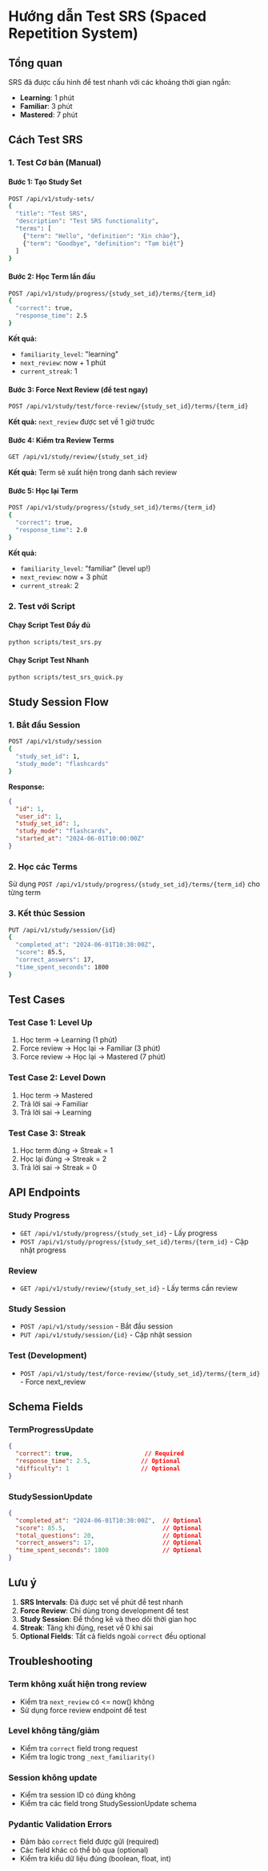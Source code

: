 # Hướng dẫn Test SRS (Spaced Repetition System)

## Tổng quan

SRS đã được cấu hình để test nhanh với các khoảng thời gian ngắn:
- **Learning**: 1 phút
- **Familiar**: 3 phút  
- **Mastered**: 7 phút

## Cách Test SRS

### 1. Test Cơ bản (Manual)

#### Bước 1: Tạo Study Set
```bash
POST /api/v1/study-sets/
{
  "title": "Test SRS",
  "description": "Test SRS functionality",
  "terms": [
    {"term": "Hello", "definition": "Xin chào"},
    {"term": "Goodbye", "definition": "Tạm biệt"}
  ]
}
```

#### Bước 2: Học Term lần đầu
```bash
POST /api/v1/study/progress/{study_set_id}/terms/{term_id}
{
  "correct": true,
  "response_time": 2.5
}
```
**Kết quả:**
- `familiarity_level`: "learning"
- `next_review`: now + 1 phút
- `current_streak`: 1

#### Bước 3: Force Next Review (để test ngay)
```bash
POST /api/v1/study/test/force-review/{study_set_id}/terms/{term_id}
```
**Kết quả:** `next_review` được set về 1 giờ trước

#### Bước 4: Kiểm tra Review Terms
```bash
GET /api/v1/study/review/{study_set_id}
```
**Kết quả:** Term sẽ xuất hiện trong danh sách review

#### Bước 5: Học lại Term
```bash
POST /api/v1/study/progress/{study_set_id}/terms/{term_id}
{
  "correct": true,
  "response_time": 2.0
}
```
**Kết quả:**
- `familiarity_level`: "familiar" (level up!)
- `next_review`: now + 3 phút
- `current_streak`: 2

### 2. Test với Script

#### Chạy Script Test Đầy đủ
```bash
python scripts/test_srs.py
```

#### Chạy Script Test Nhanh
```bash
python scripts/test_srs_quick.py
```

## Study Session Flow

### 1. Bắt đầu Session
```bash
POST /api/v1/study/session
{
  "study_set_id": 1,
  "study_mode": "flashcards"
}
```
**Response:**
```json
{
  "id": 1,
  "user_id": 1,
  "study_set_id": 1,
  "study_mode": "flashcards",
  "started_at": "2024-06-01T10:00:00Z"
}
```

### 2. Học các Terms
Sử dụng `POST /api/v1/study/progress/{study_set_id}/terms/{term_id}` cho từng term

### 3. Kết thúc Session
```bash
PUT /api/v1/study/session/{id}
{
  "completed_at": "2024-06-01T10:30:00Z",
  "score": 85.5,
  "correct_answers": 17,
  "time_spent_seconds": 1800
}
```

## Test Cases

### Test Case 1: Level Up
1. Học term → Learning (1 phút)
2. Force review → Học lại → Familiar (3 phút)
3. Force review → Học lại → Mastered (7 phút)

### Test Case 2: Level Down
1. Học term → Mastered
2. Trả lời sai → Familiar
3. Trả lời sai → Learning

### Test Case 3: Streak
1. Học term đúng → Streak = 1
2. Học lại đúng → Streak = 2
3. Trả lời sai → Streak = 0

## API Endpoints

### Study Progress
- `GET /api/v1/study/progress/{study_set_id}` - Lấy progress
- `POST /api/v1/study/progress/{study_set_id}/terms/{term_id}` - Cập nhật progress

### Review
- `GET /api/v1/study/review/{study_set_id}` - Lấy terms cần review

### Study Session
- `POST /api/v1/study/session` - Bắt đầu session
- `PUT /api/v1/study/session/{id}` - Cập nhật session

### Test (Development)
- `POST /api/v1/study/test/force-review/{study_set_id}/terms/{term_id}` - Force next_review

## Schema Fields

### TermProgressUpdate
```json
{
  "correct": true,                    // Required
  "response_time": 2.5,              // Optional
  "difficulty": 1                    // Optional
}
```

### StudySessionUpdate
```json
{
  "completed_at": "2024-06-01T10:30:00Z",  // Optional
  "score": 85.5,                           // Optional
  "total_questions": 20,                   // Optional
  "correct_answers": 17,                   // Optional
  "time_spent_seconds": 1800               // Optional
}
```

## Lưu ý

1. **SRS Intervals**: Đã được set về phút để test nhanh
2. **Force Review**: Chỉ dùng trong development để test
3. **Study Session**: Để thống kê và theo dõi thời gian học
4. **Streak**: Tăng khi đúng, reset về 0 khi sai
5. **Optional Fields**: Tất cả fields ngoài `correct` đều optional

## Troubleshooting

### Term không xuất hiện trong review
- Kiểm tra `next_review` có <= now() không
- Sử dụng force review endpoint để test

### Level không tăng/giảm
- Kiểm tra `correct` field trong request
- Kiểm tra logic trong `_next_familiarity()`

### Session không update
- Kiểm tra session ID có đúng không
- Kiểm tra các field trong StudySessionUpdate schema

### Pydantic Validation Errors
- Đảm bảo `correct` field được gửi (required)
- Các field khác có thể bỏ qua (optional)
- Kiểm tra kiểu dữ liệu đúng (boolean, float, int) 